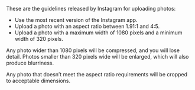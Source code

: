 These are the guidelines released by Instagram for uploading photos:

-   Use the most recent version of the Instagram app.
-   Upload a photo with an aspect ratio between 1.91:1 and 4:5.
-   Upload a photo with a maximum width of 1080 pixels and a minimum width of 320 pixels.

Any photo wider than 1080 pixels will be compressed, and you will lose detail. Photos smaller than 320 pixels wide will be enlarged, which will also produce blurriness.

Any photo that doesn’t meet the aspect ratio requirements will be cropped to acceptable dimensions.